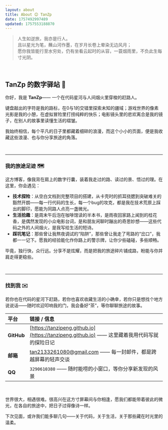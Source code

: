 ```yaml
---
layout: about
title: About 😊 TanZp
date: 1757492997489
updated: 1757553188870
---
```


> 人生如逆旅，我亦是行人。  
> 且以星光为笔，蘸山河作墨，在岁月长卷上晕染无边风月；  
> 愿你我皆能行至水穷处，仍有坐看云起时的从容，一蓑烟雨里，不负此生每寸光阴。


<br>

## **TanZp** 的数字驿站 👋

你好，我是 **TanZp**—— 一个在代码星河与人间烟火里穿梭的赶路人。

键盘敲出的字符是我的路标，在0与1的交错里探索未知的疆域；游戏世界的像素光影是我的小憩，在虚拟冒险里打捞纯粹的快乐；电影镜头里的悲欢离合是我的镜子，在别人的故事里读懂生活的褶皱。

我始终相信，每个平凡的日子里都藏着细碎的浪漫，而这个小小的页面，便是我收藏这些浪漫、也与你分享旅途的角落。


<br>

---

### 我的旅途足迹 🗺️

这方博客，像我背在肩上的数字行囊，装着我走过的路、读过的景、悟过的理。在这里，你会遇见：

* **技术探险**：从空白文档到完整项目的搭建，从卡壳时的抓耳挠腮到突破难关的豁然开朗——每一行代码的生长，每一个bug的攻克，都是我在技术荒原上踩出的脚印，愿能为同路人点亮一盏微光。
* **生活拾趣**：是周末午后泡在咖啡馆读的半本书，是雨夜回家路上闻到的桂花香，是偶然发现的小众电影台词，是和朋友闲聊时蹦出的奇思妙想——这些代码之外的人间烟火，是我写给生活的短诗。
* **踩坑笔记**：那些曾让我熬夜调试的“陷阱”，那些曾让我走了弯路的“岔口”，我都一一记下。愿我的经验能化作你路上的警示牌，让你少些磕碰，多些顺畅。

毕竟，独行快，众行远。分享不是炫耀，而是把我的旅途碎片铺成路，盼能与你并肩走得更稳些。


<br>

---

### 找到我 ✉️

若你也在代码的星河下赶路，若你也喜欢收藏生活的小确幸，若你只是想找个地方说说话——随时欢迎叩响我的门，我会备好“茶”，等你聊聊旅途的故事。

| 平台 | 链接 / 信息 |
| :--- | :--- |
| **GitHub** | [https://tanzipeng.github.io](https://tanzipeng.github.io) —— 这里藏着我用代码写就的探险日记 |
| **邮箱** | [tan2133261080@gmail.com](mailto:tan2133261080@gmail.com) —— 每一封邮件，都是跨越屏幕的轻声交谈 |
| **QQ** | `3290610380` —— 随时能唠的小窗口，等你分享新发现的风景 |


<br>

世界很大，相遇很难。很高兴在这方寸屏幕间与你相逢，愿我们都能带着彼此的微光，在各自的旅途中，把日子过得像诗一样。

下次见面，或许我们能多聊几句——关于代码，关于生活，关于那些藏在时光里的温柔。